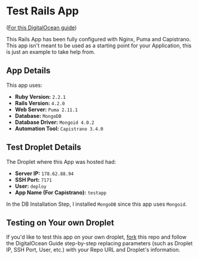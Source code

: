 Test Rails App
==============

([For this DigitalOcean guide](https://www.digitalocean.com/community/tutorials/deploying-a-rails-app-on-ubuntu-14-04-with-capistrano-nginx-and-puma))

This Rails App has been fully configured with Nginx, Puma and Capistrano. This app isn't meant to be used 
as a starting point for your Application, this is just an example to take help from.


App Details
-----------

This app uses:

 - __Ruby Version:__ `2.2.1`
 - __Rails Version:__ `4.2.0`
 - __Web Server:__ `Puma 2.11.1`
 - __Database:__ `MongoDB`
 - __Database Driver:__ `Mongoid 4.0.2`
 - __Automation Tool:__ `Capistrano 3.4.0`


Test Droplet Details
--------------------

The Droplet where this App was hosted had:

 - __Server IP:__ `178.62.88.94`
 - __SSH Port:__ `7171`
 - __User:__ `deploy`
 - __App Name (For Capistrano):__ `testapp`

In the DB Installation Step, I installed `MongoDB` since this app uses `Mongoid`.


Testing on Your own Droplet
---------------------------

If you'd like to test this app on your own droplet, [fork](https://github.com/sheharyarn/testapp_rails/fork)
this repo and follow the DigitalOcean Guide step-by-step replacing parameters (such as Droplet IP, SSH Port, User, etc.)
with your Repo URL and Droplet's information.
